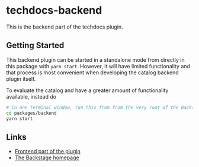 # techdocs-backend

This is the backend part of the techdocs plugin.

## Getting Started

This backend plugin can be started in a standalone mode from directly in this package
with `yarn start`. However, it will have limited functionality and that process is
most convenient when developing the catalog backend plugin itself.

To evaluate the catalog and have a greater amount of functionality available, instead do

```bash
# in one terminal window, run this from from the very root of the Backstage project
cd packages/backend
yarn start
```

## Links

- [Frontend part of the plugin](https://github.com/spotify/backstage/tree/master/plugins/techdocs)
- [The Backstage homepage](https://backstage.io)
